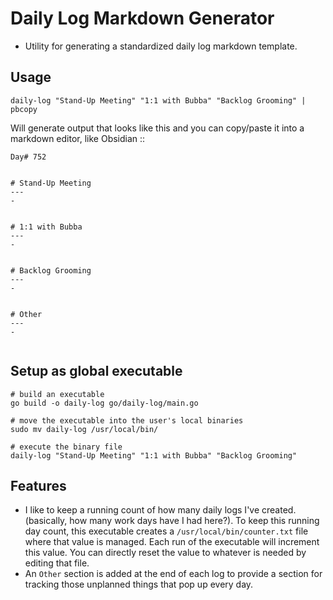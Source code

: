 # Daily Log Markdown Generator
- Utility for generating a standardized daily log markdown template.

## Usage
`daily-log "Stand-Up Meeting" "1:1 with Bubba" "Backlog Grooming" | pbcopy`

Will generate output that looks like this and you can copy/paste it into a markdown editor, like Obsidian ::
```
Day# 752


# Stand-Up Meeting
---
- 


# 1:1 with Bubba
---
- 


# Backlog Grooming
---
- 


# Other
---
- 


```

## Setup as global executable
```
# build an executable
go build -o daily-log go/daily-log/main.go

# move the executable into the user's local binaries
sudo mv daily-log /usr/local/bin/

# execute the binary file
daily-log "Stand-Up Meeting" "1:1 with Bubba" "Backlog Grooming"
```

## Features
- I like to keep a running count of how many daily logs I've created.  (basically, how many work days have I had here?).  To keep this running day count, this executable creates a `/usr/local/bin/counter.txt` file where that value is managed.  Each run of the executable will increment this value.  You can directly reset the value to whatever is needed by editing that file.
- An `Other` section is added at the end of each log to provide a section for tracking those unplanned things that pop up every day.